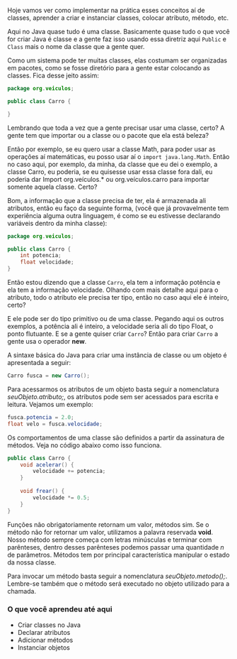Hoje vamos ver como implementar na prática esses conceitos aí de classes, aprender a criar e instanciar classes, colocar atributo, método, etc. 

Aqui no Java quase tudo é uma classe. Basicamente quase tudo o que você for criar Java é classe e a gente faz isso usando essa diretriz aqui `Public` e `Class` mais o nome da classe que a gente quer.

Como um sistema pode ter muitas classes, elas costumam ser organizadas em pacotes, como se fosse diretório para a gente estar colocando as classes. Fica desse jeito assim:
```java
package org.veiculos;

public class Carro {

}
```

Lembrando que toda a vez que a gente precisar usar uma classe, certo? A gente tem que importar ou a classe ou o pacote que ela está beleza?

Então por exemplo, se eu quero usar a classe Math, para poder usar as operações aí matemáticas, eu posso usar aí o `import java.lang.Math`. Então no caso aqui, por exemplo, da minha, da classe que eu dei o exemplo, a classe Carro, eu poderia, se eu quisesse usar essa classe fora dali, eu poderia dar Import org.veículos.* ou org.veículos.carro para importar somente aquela classe. Certo? 

Bom, a informação que a classe precisa de ter, ela é armazenada ali atributos, então eu faço da seguinte forma, (você que já provavelmente tem experiência alguma outra linguagem, é como se eu estivesse declarando variáveis dentro da minha classe):
```java
package org.veiculos;

public class Carro {
    int potencia;
    float velocidade;
}
```

Então estou dizendo que a classe `Carro`, ela tem a informação potência e ela tem a informação velocidade. Olhando com mais detalhe aqui para o atributo, todo o atributo ele precisa ter tipo, então no caso aqui ele é inteiro, certo? 

E ele pode ser do tipo primitivo ou de uma classe. Pegando aqui os outros exemplos, a potência ali é inteiro, a velocidade seria ali do tipo Float, o ponto flutuante. E se a gente quiser criar `Carro`? Então para criar `Carro` a gente usa o operador __new__.

A sintaxe básica do Java para criar uma instância de classe ou um objeto é apresentada a seguir:
```java
Carro fusca = new Carro();
```
Para acessarmos os atributos de um objeto basta seguir a nomenclatura *seuObjeto.atributo;*, os atributos pode sem ser acessados para escrita e leitura. Vejamos um exemplo:
```java
fusca.potencia = 2.0;
float velo = fusca.velocidade;
```

Os comportamentos de uma classe são definidos a partir da assinatura de métodos. Veja no código abaixo como isso funciona.
```java
public class Carro {
    void acelerar() {
        velocidade += potencia;
    }
    
    void frear() {
        velocidade *= 0.5;
    }
}
```

Funções não obrigatoriamente retornam um valor, métodos sim. Se o método não for retornar um valor, utilizamos a palavra reservada __void__. Nosso método sempre começa com letras minúsculas e terminar com parênteses, dentro desses parênteses podemos passar uma quantidade <em>n</em> de parâmetros. Métodos tem por principal característica manipular o estado da nossa classe.

Para invocar um método basta seguir a nomenclatura *seuObjeto.metodo();*. Lembre-se também que o método será executado no objeto utilizado para a chamada. 

### O que você aprendeu até aqui
* Criar classes no Java
* Declarar atributos
* Adicionar métodos
* Instanciar objetos
